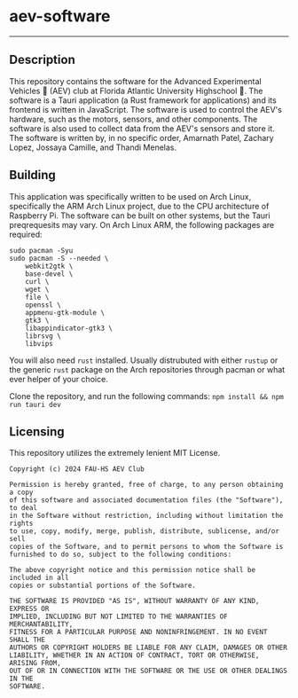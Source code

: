 # aev-software

_____

## Description

This repository contains the software for the Advanced Experimental Vehicles :car: (AEV) club at Florida Atlantic University Highschool :school:. The software is a Tauri application (a Rust framework for applications) and its frontend is written in JavaScript. The software is used to control the AEV's hardware, such as the motors, sensors, and other components. The software is also used to collect data from the AEV's sensors and store it. The software is written by, in no specific order, Amarnath Patel, Zachary Lopez, Jossaya Camille, and Thandi Menelas. 

## Building
This application was specifically written to be used on Arch Linux, specifically the ARM Arch Linux project, due to the CPU architecture of Raspberry Pi. The software can be built on other systems, but the Tauri preqrequesits may vary. On Arch Linux ARM, the following packages are required:
```
sudo pacman -Syu
sudo pacman -S --needed \
    webkit2gtk \
    base-devel \
    curl \
    wget \
    file \
    openssl \
    appmenu-gtk-module \
    gtk3 \
    libappindicator-gtk3 \
    librsvg \
    libvips
```

You will also need `rust` installed. Usually distrubuted with either `rustup` or the generic `rust` package on the Arch repositories through pacman or what ever helper of your choice.

Clone the repository, and run the following commands:
`npm install && npm run tauri dev`

## Licensing

This repository utilizes the extremely lenient MIT License.
```
Copyright (c) 2024 FAU-HS AEV Club

Permission is hereby granted, free of charge, to any person obtaining a copy
of this software and associated documentation files (the "Software"), to deal
in the Software without restriction, including without limitation the rights
to use, copy, modify, merge, publish, distribute, sublicense, and/or sell
copies of the Software, and to permit persons to whom the Software is
furnished to do so, subject to the following conditions:

The above copyright notice and this permission notice shall be included in all
copies or substantial portions of the Software.

THE SOFTWARE IS PROVIDED "AS IS", WITHOUT WARRANTY OF ANY KIND, EXPRESS OR
IMPLIED, INCLUDING BUT NOT LIMITED TO THE WARRANTIES OF MERCHANTABILITY,
FITNESS FOR A PARTICULAR PURPOSE AND NONINFRINGEMENT. IN NO EVENT SHALL THE
AUTHORS OR COPYRIGHT HOLDERS BE LIABLE FOR ANY CLAIM, DAMAGES OR OTHER
LIABILITY, WHETHER IN AN ACTION OF CONTRACT, TORT OR OTHERWISE, ARISING FROM,
OUT OF OR IN CONNECTION WITH THE SOFTWARE OR THE USE OR OTHER DEALINGS IN THE
SOFTWARE.
```
